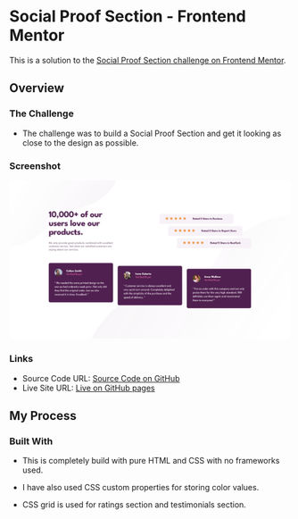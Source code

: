 # Social Proof Section - Frontend Mentor

This is a solution to the [Social Proof Section challenge on Frontend Mentor](https://www.frontendmentor.io/challenges/social-proof-section-6e0qTv_bA).

## Overview

### The Challenge

- The challenge was to build a Social Proof Section and get it looking as close to the design as possible.

### Screenshot

![](screenshot.png)

### Links

- Source Code URL: [Source Code on GitHub](https://github.com/yashgo09/social-proof-section)
- Live Site URL: [Live on GitHub pages](https://yashgo09.github.io/social-proof-section/)

## My Process

### Built With

- This is completely build with pure HTML and CSS with no frameworks used.

- I have also used CSS custom properties for storing color values.

- CSS grid is used for ratings section and testimonials section.
